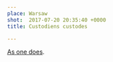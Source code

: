 ```yaml
---
place: Warsaw
shot:  2017-07-20 20:35:40 +0000
title: Custodiens custodes

---
```


[As one does](https://en.wikipedia.org/wiki/Quis_custodiet_ipsos_custodes%3F#Popular_culture).
